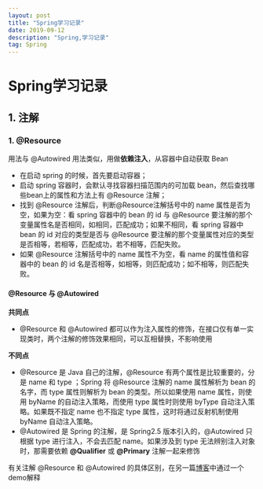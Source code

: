 ```yaml
---
layout: post
title: "Spring学习记录"
date: 2019-09-12
description: "Spring,学习记录"
tag: Spring
---
```


# Spring学习记录

## 1. 注解

### 1. @Resource

用法与 @Autowired 用法类似，用做**依赖注入**，从容器中自动获取 Bean

+ 在启动 spring 的时候，首先要启动容器；
+ 启动 spring 容器时，会默认寻找容器扫描范围内的可加载 bean，然后查找哪些bean上的属性和方法上有 @Resource 注解；
+ 找到 @Resource 注解后，判断@Resource注解括号中的 name 属性是否为空，如果为空：看 spring 容器中的 bean 的 id 与 @Resource 要注解的那个变量属性名是否相同，如相同，匹配成功；如果不相同，看 spring 容器中 bean 的 id 对应的类型是否与 @Resource 要注解的那个变量属性对应的类型是否相等，若相等，匹配成功，若不相等，匹配失败。
+ 如果 @Resource 注解括号中的 name 属性不为空，看 name 的属性值和容器中的 bean 的 id 名是否相等，如相等，则匹配成功；如不相等，则匹配失败。

####  @Resource 与 @Autowired

**共同点**

+ @Resource 和 @Autowired 都可以作为注入属性的修饰，在接口仅有单一实现类时，两个注解的修饰效果相同，可以互相替换，不影响使用

**不同点**

+ @Resource 是 Java 自己的注解，@Resource 有两个属性是比较重要的，分是 name 和 type ；Spring 将 @Resource 注解的 name 属性解析为 bean 的名字，而 type 属性则解析为 bean 的类型。所以如果使用 name 属性，则使用 byName 的自动注入策略，而使用 type 属性时则使用 byType 自动注入策略。如果既不指定 name 也不指定 type 属性，这时将通过反射机制使用 byName 自动注入策略。
+ @Autowired 是 Spring 的注解，是 Spring2.5 版本引入的，@Autowired 只根据 type 进行注入，不会去匹配 name。如果涉及到 type 无法辨别注入对象时，那需要依赖 **@Qualifier** 或 **@Primary** 注解一起来修饰

有关注解 @Resource 和 @Autowired 的具体区别，在另一篇[博客]()中通过一个demo解释



